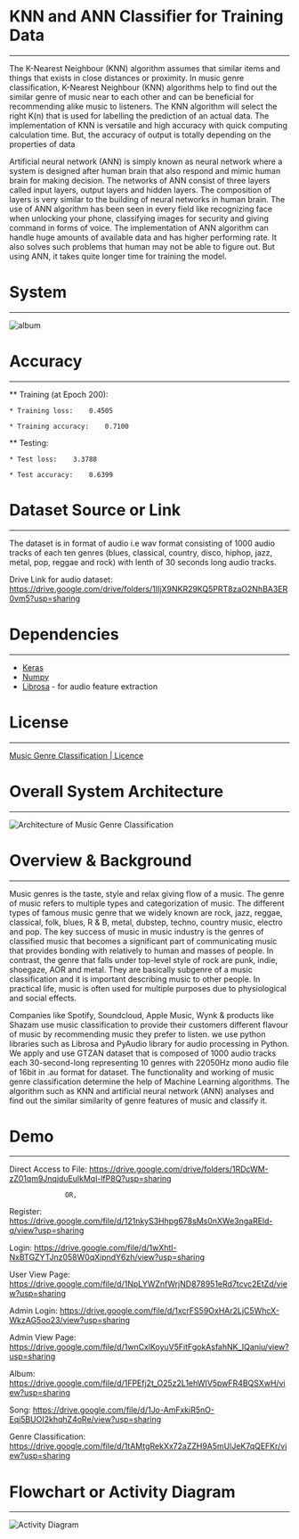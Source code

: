 
# KNN and ANN Classifier for Training Data
-------------------------------------------
The K-Nearest Neighbour (KNN) algorithm assumes that similar items and things that exists in close distances or proximity. In music genre classification, K-Nearest Neighbour (KNN) algorithms help to find out the similar genre of music near to each other and can be beneficial for recommending alike music to listeners. The KNN algorithm will select the right K(n) that is used for labelling the prediction of an actual data. The implementation of KNN is versatile and high accuracy with quick computing calculation time. But, the accuracy of output is totally depending on the properties of data

Artificial neural network (ANN) is simply known as neural network where a system is designed after human brain that also respond and mimic human brain for making decision. The networks of ANN consist of three layers called input layers, output layers and hidden layers. The composition of layers is very similar to the building of neural networks in human brain.  The use of ANN algorithm has been seen in every field like recognizing face when unlocking your phone, classifying images for security and giving command in forms of voice. The implementation of ANN algorithm can handle huge amounts of available data and has higher performing rate. It also solves such problems that human may not be able to figure out. But using ANN, it takes quite longer time for training the model.

# System 
---------
![album](https://user-images.githubusercontent.com/59358909/85204073-a28adb80-b331-11ea-843b-a8156d032361.JPG)



# Accuracy
--------
** Training (at Epoch 200):
    
    * Training loss:    0.4505
    
    * Training accuracy:    0.7100

 ** Testing:
    
    * Test loss:    3.3788
    
    * Test accuracy:    0.6399

# Dataset Source or Link
----------------------
The dataset is in format of audio i.e wav format consisting of 1000 audio tracks of each ten genres (blues, classical, country, disco, hiphop, jazz, metal, pop, reggae and rock) with lenth of 30 seconds long audio tracks. 
		 
Drive Link for audio dataset: https://drive.google.com/drive/folders/1IIjX9NKR29KQ5PRT8zaO2NhBA3ER0vm5?usp=sharing
		 

# Dependencies
--------------
 * [Keras](https://keras.io)
 * [Numpy](http://www.numpy.org)
 * [Librosa](https://librosa.github.io) - for audio feature extraction


# License
----------
[Music Genre Classification | Licence](./LICENSE)

# Overall System Architecture
-----------------------------

![Architecture of Music Genre Classification](https://user-images.githubusercontent.com/59358909/85203957-d9142680-b330-11ea-8feb-091d52a340e5.png)



# Overview & Background
----------------------
Music genres is the taste, style and relax giving flow of a music. The genre of music refers to multiple types and categorization of music. The different types of famous music genre that we widely known are rock, jazz, reggae, classical, folk, blues, R & B, metal, dubstep, techno, country music, electro and pop. The key success of music in music industry is the genres of classified music that becomes a significant part of communicating music that provides bonding with relatively to human and masses of people. In contrast, the genre that falls under top-level style of rock are punk, indie, shoegaze, AOR and metal. They are basically subgenre of a music classification and it is important describing music to other people. In practical life, music is often used for multiple purposes due to physiological and social effects.  

Companies like Spotify, Soundcloud, Apple Music, Wynk & products like Shazam use music classification to provide their customers different flavour of music by recommending music they prefer to listen. we use python libraries such as Librosa and PyAudio library for audio processing in Python. We apply and use GTZAN dataset that is composed of 1000 audio tracks each 30-second-long representing 10 genres with 22050Hz mono audio file of 16bit in .au format for dataset. The functionality and working of music genre classification determine the help of Machine Learning algorithms. The algorithm such as KNN and artificial neural network (ANN) analyses and find out the similar similarity of genre features of music and classify it. 

# Demo
------
Direct Access to File: https://drive.google.com/drive/folders/1RDcWM-zZ01qm9JnqjduEulkMql-lfP8Q?usp=sharing
                                  
				  OR,
								   
Register: https://drive.google.com/file/d/121nkyS3Hhpg678sMs0nXWe3ngaREld-q/view?usp=sharing

Login: https://drive.google.com/file/d/1wXhtl-NxBTGZYTJnz058W0qXipndY6zh/view?usp=sharing

User View Page: https://drive.google.com/file/d/1NpLYWZnfWrjND878951eRd7tcvc2EtZd/view?usp=sharing

Admin Login: https://drive.google.com/file/d/1xcrFS59OxHAr2LjC5WhcX-WkzAG5oo23/view?usp=sharing

Admin View Page: https://drive.google.com/file/d/1wnCxlKoyuV5FitFgokAsfahNK_IQaniu/view?usp=sharing

Album: https://drive.google.com/file/d/1FPEfj2t_O25z2L1ehWIV5pwFR4BQSXwH/view?usp=sharing

Song: https://drive.google.com/file/d/1Jo-AmFxkiR5nO-Eqi5BUOI2khqhZ4oRe/view?usp=sharing

Genre Classification: https://drive.google.com/file/d/1tAMtgRekXx72aZZH9A5mUlJeK7qQEFKr/view?usp=sharing

# Flowchart or Activity Diagram
---------------------------------
![Activity Diagram](https://user-images.githubusercontent.com/59358909/85204021-5770c880-b331-11ea-8537-ddc68864a8dc.jpg)

